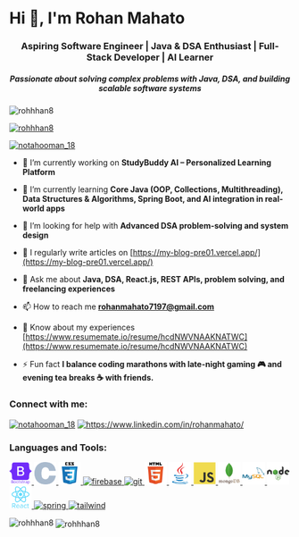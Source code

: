 <h1 align="left">Hi 👋, I'm Rohan Mahato</h1>
<h3 align="center">Aspiring Software Engineer | Java & DSA Enthusiast | Full-Stack Developer | AI Learner</h3>
<h5 align="center"><i>Passionate about solving complex problems with Java, DSA, and building scalable software systems</i></h5>

<p align="left"> <img src="https://komarev.com/ghpvc/?username=rohhhan8&label=Profile%20views&color=0e75b6&style=flat" alt="rohhhan8" /> </p>

<p align="left"> <a href="https://github.com/ryo-ma/github-profile-trophy"><img src="https://github-profile-trophy.vercel.app/?username=rohhhan8" alt="rohhhan8" /></a> </p>

<p align="left"> <a href="https://twitter.com/notahooman_18" target="blank"><img src="https://img.shields.io/twitter/follow/notahooman_18?logo=twitter&style=for-the-badge" alt="notahooman_18" /></a> </p>

- 🔭 I’m currently working on **StudyBuddy AI – Personalized Learning Platform**

- 🌱 I’m currently learning **Core Java (OOP, Collections, Multithreading), Data Structures & Algorithms, Spring Boot, and AI integration in real-world apps**

- 🤝 I’m looking for help with **Advanced DSA problem-solving and system design**

- 📝 I regularly write articles on [https://my-blog-pre01.vercel.app/](https://my-blog-pre01.vercel.app/)

- 💬 Ask me about **Java, DSA, React.js, REST APIs, problem solving, and freelancing experiences**

- 📫 How to reach me **rohanmahato7197@gmail.com**

- 📄 Know about my experiences [https://www.resumemate.io/resume/hcdNWVNAAKNATWC](https://www.resumemate.io/resume/hcdNWVNAAKNATWC)

- ⚡ Fun fact **I balance coding marathons with late-night gaming 🎮 and evening tea breaks ☕ with friends.**

<h3 align="left">Connect with me:</h3>
<p align="left">
<a href="https://twitter.com/notahooman_18" target="blank"><img align="center" src="https://raw.githubusercontent.com/rahuldkjain/github-profile-readme-generator/master/src/images/icons/Social/twitter.svg" alt="notahooman_18" height="30" width="40" /></a>
<a href="https://linkedin.com/in/https://www.linkedin.com/in/rohanmahato/" target="blank"><img align="center" src="https://raw.githubusercontent.com/rahuldkjain/github-profile-readme-generator/master/src/images/icons/Social/linked-in-alt.svg" alt="https://www.linkedin.com/in/rohanmahato/" height="30" width="40" /></a>
</p>

<h3 align="left">Languages and Tools:</h3>
<p align="left"> <a href="https://getbootstrap.com" target="_blank" rel="noreferrer"> <img src="https://raw.githubusercontent.com/devicons/devicon/master/icons/bootstrap/bootstrap-plain-wordmark.svg" alt="bootstrap" width="40" height="40"/> </a> <a href="https://www.cprogramming.com/" target="_blank" rel="noreferrer"> <img src="https://raw.githubusercontent.com/devicons/devicon/master/icons/c/c-original.svg" alt="c" width="40" height="40"/> </a> <a href="https://www.w3schools.com/css/" target="_blank" rel="noreferrer"> <img src="https://raw.githubusercontent.com/devicons/devicon/master/icons/css3/css3-original-wordmark.svg" alt="css3" width="40" height="40"/> </a> <a href="https://firebase.google.com/" target="_blank" rel="noreferrer"> <img src="https://www.vectorlogo.zone/logos/firebase/firebase-icon.svg" alt="firebase" width="40" height="40"/> </a> <a href="https://git-scm.com/" target="_blank" rel="noreferrer"> <img src="https://www.vectorlogo.zone/logos/git-scm/git-scm-icon.svg" alt="git" width="40" height="40"/> </a> <a href="https://www.w3.org/html/" target="_blank" rel="noreferrer"> <img src="https://raw.githubusercontent.com/devicons/devicon/master/icons/html5/html5-original-wordmark.svg" alt="html5" width="40" height="40"/> </a> <a href="https://www.java.com" target="_blank" rel="noreferrer"> <img src="https://raw.githubusercontent.com/devicons/devicon/master/icons/java/java-original.svg" alt="java" width="40" height="40"/> </a> <a href="https://developer.mozilla.org/en-US/docs/Web/JavaScript" target="_blank" rel="noreferrer"> <img src="https://raw.githubusercontent.com/devicons/devicon/master/icons/javascript/javascript-original.svg" alt="javascript" width="40" height="40"/> </a> <a href="https://www.mongodb.com/" target="_blank" rel="noreferrer"> <img src="https://raw.githubusercontent.com/devicons/devicon/master/icons/mongodb/mongodb-original-wordmark.svg" alt="mongodb" width="40" height="40"/> </a> <a href="https://www.mysql.com/" target="_blank" rel="noreferrer"> <img src="https://raw.githubusercontent.com/devicons/devicon/master/icons/mysql/mysql-original-wordmark.svg" alt="mysql" width="40" height="40"/> </a> <a href="https://nodejs.org" target="_blank" rel="noreferrer"> <img src="https://raw.githubusercontent.com/devicons/devicon/master/icons/nodejs/nodejs-original-wordmark.svg" alt="nodejs" width="40" height="40"/> </a> <a href="https://reactjs.org/" target="_blank" rel="noreferrer"> <img src="https://raw.githubusercontent.com/devicons/devicon/master/icons/react/react-original-wordmark.svg" alt="react" width="40" height="40"/> </a> <a href="https://spring.io/" target="_blank" rel="noreferrer"> <img src="https://www.vectorlogo.zone/logos/springio/springio-icon.svg" alt="spring" width="40" height="40"/> </a> <a href="https://tailwindcss.com/" target="_blank" rel="noreferrer"> <img src="https://www.vectorlogo.zone/logos/tailwindcss/tailwindcss-icon.svg" alt="tailwind" width="40" height="40"/> </a> </p>

<p><img align="left" src="https://github-readme-stats.vercel.app/api/top-langs?username=rohhhan8&show_icons=true&locale=en&layout=compact" alt="rohhhan8" /></p>

<p>&nbsp;<img align="center" src="https://github-readme-stats.vercel.app/api?username=rohhhan8&show_icons=true&locale=en" alt="rohhhan8" /></p>
